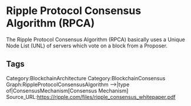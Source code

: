 # Ripple Protocol Consensus Algorithm (RPCA)

The Ripple Protocol Consensus Algorithm (RPCA) basically uses a Unique Node List (UNL) of servers which vote on a block from a Proposer.

## Tags

Category:BlockchainArchitecture
Category:BlockchainConsensus
Graph:RippleProtocolConsensusAlgorithm -->|type of|ConsensusMechanism[Consensus Mechanism]
Source_URL:https://ripple.com/files/ripple_consensus_whitepaper.pdf
